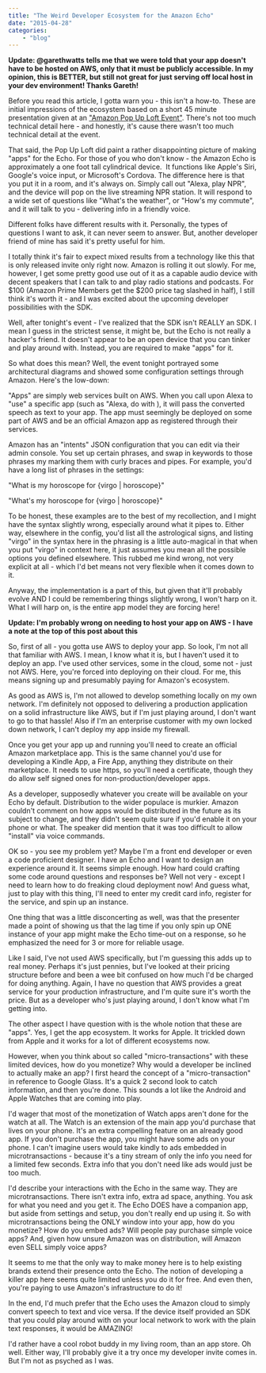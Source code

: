 ```yaml
---
title: "The Weird Developer Ecosystem for the Amazon Echo"
date: "2015-04-28"
categories:
	- "blog"
---
```


**Update: @garethwatts tells me that we were told that your app doesn't have to be hosted on AWS, only that it must be publicly accessible. In my opinion, this is BETTER, but still not great for just serving off local host in your dev environment! Thanks Gareth!**

Before you read this article, I gotta warn you - this isn't a how-to. These are initial impressions of the ecosystem based on a short 45 minute presentation given at an ["Amazon Pop Up Loft Event"](http://aws.amazon.com/start-ups/loft/). There's not too much technical detail here - and honestly, it's cause there wasn't too much technical detail at the event.

That said, the Pop Up Loft did paint a rather disappointing picture of making "apps" for the Echo. For those of you who don't know - the Amazon Echo is approximately a one foot tall cylindrical device.  It functions like Apple's Siri, Google's voice input, or Microsoft's Cordova. The difference here is that you put it in a room, and it's always on. Simply call out "Alexa, play NPR", and the device will pop on the live streaming NPR station. It will respond to a wide set of questions like "What's the weather", or "How's my commute", and it will talk to you - delivering info in a friendly voice.

Different folks have different results with it. Personally, the types of questions I want to ask, it can never seem to answer. But, another developer friend of mine has said it's pretty useful for him.

I totally think it's fair to expect mixed results from a technology like this that is only released invite only right now. Amazon is rolling it out slowly. For me, however, I get some pretty good use out of it as a capable audio device with decent speakers that I can talk to and play radio stations and podcasts. For $100 (Amazon Prime Members get the $200 price tag slashed in half), I still think it's worth it - and I was excited about the upcoming developer possibilities with the SDK.

Well, after tonight's event - I've realized that the SDK isn't REALLY an SDK. I mean I guess in the strictest sense, it might be, but the Echo is not really a hacker's friend. It doesn't appear to be an open device that you can tinker and play around with. Instead, you are required to make "apps" for it.

So what does this mean? Well, the event tonight portrayed some architectural diagrams and showed some configuration settings through Amazon. Here's the low-down:

"Apps" are simply web services built on AWS. When you call upon Alexa to "use" a specific app (such as "Alexa, do <Action> with <App>), it will pass the converted speech as text to your app. The app must seemingly be deployed on some part of AWS and be an official Amazon app as registered through their services.

Amazon has an "intents" JSON configuration that you can edit via their admin console. You set up certain phrases, and swap in keywords to those phrases my marking them with curly braces and pipes. For example, you'd have a long list of phrases in the settings:

"What is my horoscope for {virgo | horoscope}"

"What's my horoscope for {virgo | horoscope}"

To be honest, these examples are to the best of my recollection, and I might have the syntax slightly wrong, especially around what it pipes to. Either way, elsewhere in the config, you'd list all the astrological signs, and listing "virgo" in the syntax here in the phrasing is a little auto-magical in that when you put "virgo" in context here, it just assumes you mean all the possible options you defined elsewhere. This rubbed me kind wrong, not very explicit at all - which I'd bet means not very flexible when it comes down to it.

Anyway, the implementation is a part of this, but given that it'll probably evolve AND I could be remembering things slightly wrong, I won't harp on it. What I will harp on, is the entire app model they are forcing here!

**Update: I'm probably wrong on needing to host your app on AWS - I have a note at the top of this post about this**

So, first of all - you gotta use AWS to deploy your app. So look, I'm not all that familiar with AWS. I mean, I know what it is, but I haven't used it to deploy an app. I've used other services, some in the cloud, some not - just not AWS. Here, you're forced into deploying on their cloud. For me, this means signing up and presumably paying for Amazon's ecosystem.

As good as AWS is, I'm not allowed to develop something locally on my own network. I'm definitely not opposed to delivering a production application on a solid infrastructure like AWS, but if I'm just playing around, I don't want to go to that hassle! Also if I'm an enterprise customer with my own locked down network, I can't deploy my app inside my firewall.

Once you get your app up and running you'll need to create an official Amazon marketplace app. This is the same channel you'd use for developing a Kindle App, a Fire App, anything they distribute on their marketplace. It needs to use https, so you'll need a certificate, though they do allow self signed ones for non-production/developer apps.

As a developer, supposedly whatever you create will be available on your Echo by default. Distribution to the wider populace is murkier. Amazon couldn't comment on how apps would be distributed in the future as its subject to change, and they didn't seem quite sure if you'd enable it on your phone or what. The speaker did mention that it was too difficult to allow "install" via voice commands.

OK so - you see my problem yet? Maybe I'm a front end developer or even a code proficient designer. I have an Echo and I want to design an experience around it. It seems simple enough. How hard could crafting some code around questions and responses be? Well not very - except I need to learn how to do freaking cloud deployment now! And guess what, just to play with this thing, I'll need to enter my credit card info, register for the service, and spin up an instance.

One thing that was a little disconcerting as well, was that the presenter made a point of showing us that the lag time if you only spin up ONE instance of your app might make the Echo time-out on a response, so he emphasized the need for 3 or more for reliable usage.

Like I said, I've not used AWS specifically, but I'm guessing this adds up to real money. Perhaps it's just pennies, but I've looked at their pricing structure before and been a wee bit confused on how much I'd be charged for doing anything. Again, I have no question that AWS provides a great service for your production infrastructure, and I'm quite sure it's worth the price. But as a developer who's just playing around, I don't know what I'm getting into.

The other aspect I have question with is the whole notion that these are "apps". Yes, I get the app ecosystem. It works for Apple. It trickled down from Apple and it works for a lot of different ecosystems now.

However, when you think about so called "micro-transactions" with these limited devices, how do you monetize? Why would a developer be inclined to actually make an app? I first heard the concept of a "micro-transaction" in reference to Google Glass. It's a quick 2 second look to catch information, and then you're done. This sounds a lot like the Android and Apple Watches that are coming into play.

I'd wager that most of the monetization of Watch apps aren't done for the watch at all. The Watch is an extension of the main app you'd purchase that lives on your phone. It's an extra compelling feature on an already good app. If you don't purchase the app, you might have some ads on your phone. I can't imagine users would take kindly to ads embedded in microtransactions - because it's a tiny stream of only the info you need for a limited few seconds. Extra info that you don't need like ads would just be too much.

I'd describe your interactions with the Echo in the same way. They are microtransactions. There isn't extra info, extra ad space, anything. You ask for what you need and you get it. The Echo DOES have a companion app, but aside from settings and setup, you don't really end up using it. So with microtransactions being the ONLY window into your app, how do you monetize? How do you embed ads? Will people pay purchase simple voice apps? And, given how unsure Amazon was on distribution, will Amazon even SELL simply voice apps?

It seems to me that the only way to make money here is to help existing brands extend their presence onto the Echo. The notion of developing a killer app here seems quite limited unless you do it for free. And even then, you're paying to use Amazon's infrastructure to do it!

In the end, I'd much prefer that the Echo uses the Amazon cloud to simply convert speech to text and vice versa. If the device itself provided an SDK that you could play around with on your local network to work with the plain text responses, it would be AMAZING!

I'd rather have a cool robot buddy in my living room, than an app store. Oh well. Either way, I'll probably give it a try once my developer invite comes in. But I'm not as psyched as I was.
